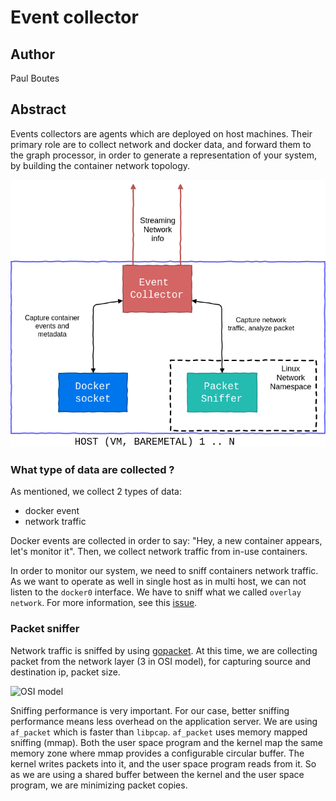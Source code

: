 # Event collector

## Author 

Paul Boutes

## Abstract

Events collectors are agents which are deployed on
host machines. Their primary role are to collect network and
docker data, and forward them to the graph processor, in order to
generate a representation of your system, by building the container network topology.

![architecture](docs/event-collector.png)

### What type of data are collected ?

As mentioned, we collect 2 types of data:
* docker event
* network traffic

Docker events are collected in order to say: "Hey, a new container appears, let's monitor it".
Then, we collect network traffic from in-use containers.

In order to monitor our system, we need to sniff containers network traffic. As 
we want to operate as well in single host as in multi host, we can not listen to 
the `docker0` interface. We have to sniff what we called `overlay network`.
For more information, see this [issue](https://github.com/PaulBoutes/docker-event-collector/issues/6).

### Packet sniffer

Network traffic is sniffed by using [gopacket](https://github.com/google/gopacket). At this time, we are collecting packet from the
network layer (3 in OSI model), for capturing source and destination ip, packet size.

![OSI model](https://upload.wikimedia.org/wikipedia/commons/thumb/8/8d/OSI_Model_v1.svg/langfr-408px-OSI_Model_v1.svg.png?uselang=fr)

Sniffing performance is very important. For our case, better sniffing performance means less overhead on the application server.
We are using `af_packet` which is faster than `libpcap`.
`af_packet` uses memory mapped sniffing (mmap). Both the user space program and the kernel
map the same memory zone where mmap provides a configurable circular buffer. The kernel
writes packets into it, and the user space program reads from it. So as we are using a shared buffer between the kernel and the user space program,
we are minimizing packet copies.